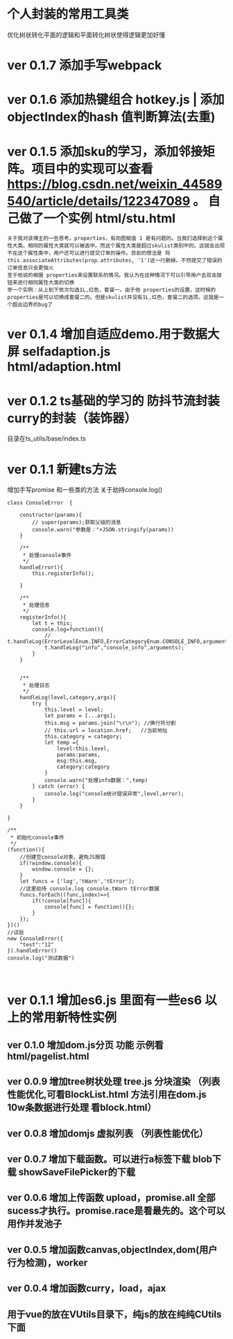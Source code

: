 # 个人封装的常用工具类 


优化树状转化平面的逻辑和平面转化树状使得逻辑更加好懂

# ver 0.1.7 添加手写webpack

# ver 0.1.6 添加热键组合 hotkey.js | 添加objectIndex的hash 值判断算法(去重)


# ver 0.1.5 添加sku的学习，添加邻接矩阵。项目中的实现可以查看 https://blog.csdn.net/weixin_44589540/article/details/122347089  。 自己做了一个实例 html/stu.html

```
关于我对该博主的一些思考。properties，有向图赋值 1 是有问题的。当我们选择到这个属性大类。相同的属性大类就可以被选中。而这个属性大类是超过skulist类别中的。这就会出现不在这个属性类中，用户还可以进行提交订单的操作。目前的想法是 将this.associateAttributes(prop.attributes, '1')这一行删掉。不然提交了错误的订单信息只会更恼火
至于他说的根据 properties来设置联系的情况。我认为在这种情况下可以引导用户去双击按钮来进行相同属性大类的切换
举一个实例：从上到下依次勾选1L,红色，套餐一。由于他 properties的设置，这时候的 properties是可以切换成套餐二的。但是skulist并没有1L,红色，套餐二的选项。这就是一个超出边界的bug了

```


# ver 0.1.4 增加自适应demo.用于数据大屏 selfadaption.js html/adaption.html
# ver 0.1.2 ts基础的学习的 防抖节流封装curry的封装（装饰器） 
目录在ts_utils/base/index.ts


# ver 0.1.1 新建ts方法
增加手写promise 和一些类的方法
关于劫持console.log()
```
class ConsoleError  {
    
    constructor(params){
        // super(params);获取父级的消息
        console.warn("参数是："+JSON.stringify(params))
    }

    /**
     * 处理console事件
     */
    handleError(){
        this.registerInfo();

    }

    /**
     * 处理信息
     */
    registerInfo(){
        let t = this;
        console.log=function(){
            // t.handleLog(ErrorLevelEnum.INFO,ErrorCategoryEnum.CONSOLE_INFO,arguments);
            t.handleLog("info","console_info",arguments);
        }
    }


    /**
     * 处理日志
     */
    handleLog(level,category,args){
        try {
            this.level = level;
            let params = [...args];
            this.msg = params.join("\r\n"); //换行符分割
            // this.url = location.href;   //当前地址
            this.category = category;
            let temp ={
                level:this.level,
                params:params,
                msg:this.msg,
                category:category
            }
            console.warn("处理info数据：",temp)
        } catch (error) {
            console.log("console统计错误异常",level,error);
        }
    }

}

/**
 * 初始化console事件
 */
(function(){  
    //创建空console对象，避免JS报错  
    if(!window.console){
        window.console = {};
    }
    let funcs = ['log','tWarn','tError'];
    //这里劫持 console.log console.tWarn tError数据
    funcs.forEach((func,index)=>{
        if(!console[func]){
            console[func] = function(){};
        }
    });
})()
//试验
new ConsoleError({
    "test":"12"
}).handleError()
console.log("测试数据")



```
# ver 0.1.1 增加es6.js 里面有一些es6 以上的常用新特性实例
## ver 0.1.0 增加dom.js分页 功能 示例看html/pagelist.html
## ver 0.0.9 增加tree树状处理 tree.js 分块渲染 （列表性能优化,可看BlockList.html  方法引用在dom.js 10w条数据进行处理 看block.html）
## ver 0.0.8 增加domjs 虚拟列表 （列表性能优化）
## ver 0.0.7 增加下载函数。可以进行a标签下载 blob下载 showSaveFilePicker的下载
## ver 0.0.6 增加上传函数 upload，promise.all 全部sucess才执行。promise.race是看最先的。这个可以用作并发池子
## ver 0.0.5 增加函数canvas,objectIndex,dom(用户行为检测)，worker
## ver 0.0.4 增加函数curry，load，ajax
## 用于vue的放在VUtils目录下，纯js的放在纯纯CUtils下面

